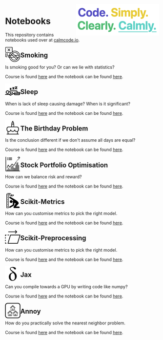 <img src="calmcode-logo.png" width=272 height=103 align="right">

# Notebooks

This repository contains notebooks used over at [calmcode.io](https://calmcode.io).


<img src="smoking/smoking.svg" width=50 height=50 align="left">

## Smoking 

Is smoking good for you? Or can we lie with statistics?

Course is found [here](https://calmcode.io/smoking/the-dataset.html) and 
the notebook can be found [here](https://github.com/koaning/calm-notebooks/blob/master/smoking/smoking.ipynb).

<img src="sleep/sleep.svg" width=50 height=50 align="left">

## Sleep 

When is lack of sleep causing damage? When is it significant? 

Course is found [here](https://calmcode.io/sleep/the-problem.html) and 
the notebook can be found [here](https://github.com/koaning/calm-notebooks/blob/master/sleep/sleep-research.ipynb).

<img src="birthday/birthday.svg" width=50 height=50 align="left">

## The Birthday Problem 

Is the conclusion different if we don't assume all days are equal?

Course is found [here](https://calmcode.io/birthday-problem/birthdays.html) and 
the notebook can be found [here](https://github.com/koaning/calm-notebooks/blob/master/birthday/birthday-research.ipynb).


<img src="stocks/cvxpy-two.svg" width=50 height=50 align="left">

## Stock Portfolio Optimisation

How can we balance risk and reward?

Course is found [here](https://calmcode.io/cvxpy-two/introduction.html) and 
the notebook can be found [here](https://github.com/koaning/calm-notebooks/blob/master/stocks/cvxpy-stocks.ipynb).

<img src="scikit-metrics/scikit-metrics.svg" width=50 height=50 align="left">

## Scikit-Metrics

How can you customise metrics to pick the right model.

Course is found [here](https://calmcode.io/scikit-metrics/introduction.html) and 
the notebook can be found [here](https://github.com/koaning/calm-notebooks/blob/master/scikit-metrics/scikit-metrics.ipynb).

<img src="scikit-prep/scikit-prep.svg" width=50 height=50 align="left">

## Scikit-Preprocessing

How can you customise metrics to pick the right model.

Course is found [here](https://calmcode.io/scikit-prep/introduction.html) and 
the notebook can be found [here](https://github.com/koaning/calm-notebooks/blob/master/scikit-prep/scikit-prepare.ipynb).


<img src="jax/jax.svg" width=50 height=50 align="left">

## Jax

Can you compile towards a GPU by writing code like numpy? 

Course is found [here](https://calmcode.io/jax/introduction.html) and 
the notebook can be found [here](https://github.com/koaning/calm-notebooks/blob/master/jax/jax.ipynb).

<img src="annoy/annoy.svg" width=50 height=50 align="left">

## Annoy

How do you practically solve the nearest neighbor problem.

Course is found [here](https://calmcode.io/annoy/intro.html) and 
the notebook can be found [here](https://github.com/koaning/calm-notebooks/blob/master/annoy/annoy-demo.ipynb).
